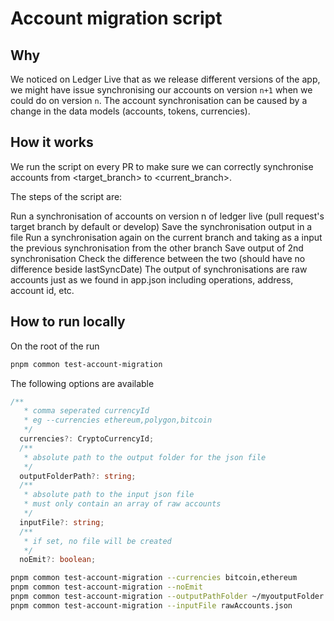 # Account migration script

## Why

We noticed on Ledger Live that as we release different versions of the app, we might have issue synchronising our accounts on version `n+1` when we could do on version `n`. The account synchronisation can be caused by a change in the data models (accounts, tokens, currencies). 

## How it works

We run the script on every PR to make sure we can correctly synchronise accounts from <target_branch> to <current_branch>.

The steps of the script are:

Run a synchronisation of accounts on version n of ledger live (pull request's target branch by default or develop)
Save the synchronisation output in a file
Run a synchronisation again on the current branch and taking as a input the previous synchronisation from the other branch
Save output of 2nd synchronisation
Check the difference between the two (should have no difference beside lastSyncDate)
The output of synchronisations are raw accounts just as we found in app.json including operations, address, account id, etc.

## How to run locally

On the root of the run 

```bash
pnpm common test-account-migration
```

The following options are available

```typescript
/**
   * comma seperated currencyId
   * eg --currencies ethereum,polygon,bitcoin
   */
  currencies?: CryptoCurrencyId;
  /**
   * absolute path to the output folder for the json file
   */
  outputFolderPath?: string;
  /**
   * absolute path to the input json file
   * must only contain an array of raw accounts
   */
  inputFile?: string;
  /**
   * if set, no file will be created
   */
  noEmit?: boolean;
```

```bash
pnpm common test-account-migration --currencies bitcoin,ethereum
pnpm common test-account-migration --noEmit
pnpm common test-account-migration --outputPathFolder ~/myoutputFolder
pnpm common test-account-migration --inputFile rawAccounts.json
```
